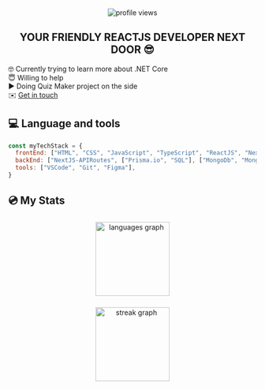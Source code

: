 ###
<p align="center"> <img src="https://komarev.com/ghpvc/?username=EdwinLopez31&label=Profile%20views&color=0e75b6&style=flat" alt="profile views" /> </p>
<h2 align="center">YOUR FRIENDLY REACTJS DEVELOPER NEXT DOOR 😎</h2>

<p>🤓 Currently trying to learn more about .NET Core <br/> 😇 Willing to help </br> ▶️ Doing Quiz Maker project on the side </br> ✉️ <a href="https://www.linkedin.com/in/ednlopezjr/">Get in touch</a></p>


###

<h2 align="left">💻 Language and tools</h2>

```javascript
const myTechStack = {
  frontEnd: ["HTML", "CSS", "JavaScript", "TypeScript", "ReactJS", "NextJS", "TailwindCSS"],
  backEnd: ["NextJS-APIRoutes", ["Prisma.io", "SQL"], ["MongoDb", "Mongoose"]],
  tools: ["VSCode", "Git", "Figma"],
}
```

###


<div align="center">

</div>

###

<h2 align="left">💿 My Stats</h2>

###

<div align="center">
  <img src="https://github-readme-stats.vercel.app/api/top-langs?username=EdwinLopez31&locale=en&hide_title=false&layout=compact&card_width=320&langs_count=5&theme=react&hide_border=false&order=2" height="150" alt="languages graph"  />

###
  
  <img src="https://streak-stats.demolab.com?user=EdwinLopez31&locale=en&mode=weekly&theme=react&hide_border=false&border_radius=5&order=3" height="150" alt="streak graph"  />
</div>


###
